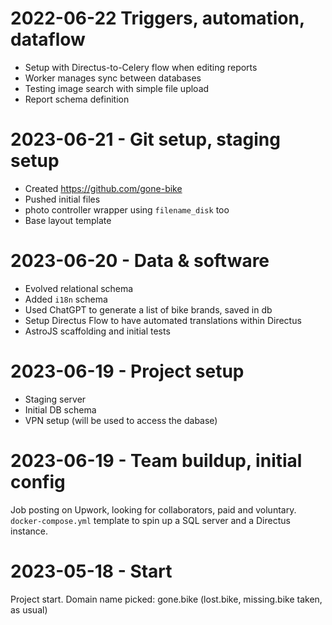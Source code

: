 # 2022-06-22 Triggers, automation, dataflow
- Setup with Directus-to-Celery flow when editing reports
- Worker manages sync between databases
- Testing image search with simple file upload
- Report schema definition

# 2023-06-21 - Git setup, staging setup
- Created https://github.com/gone-bike
- Pushed initial files
- photo controller wrapper using `filename_disk` too
- Base layout template

# 2023-06-20 - Data & software
- Evolved relational schema
- Added `i18n` schema
- Used ChatGPT to generate a list of bike brands, saved in db
- Setup Directus Flow to have automated translations within Directus
- AstroJS scaffolding and initial tests

# 2023-06-19 - Project setup
- Staging server
- Initial DB schema
- VPN setup (will be used to access the dabase)

# 2023-06-19 - Team buildup, initial config
Job posting on Upwork, looking for collaborators, paid and voluntary.
`docker-compose.yml` template to spin up a SQL server and a Directus instance.

# 2023-05-18 - Start
Project start. Domain name picked: gone.bike (lost.bike, missing.bike taken, as usual)



